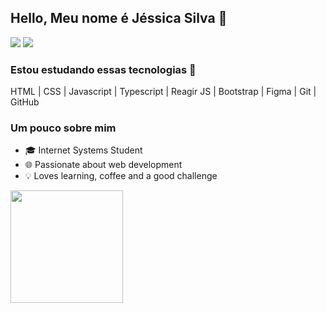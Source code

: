 ## Hello, Meu nome é Jéssica Silva 👋 
<div>
<a href = "mailto:jessicasilv3@gmail.com"><img src="https://img.shields.io/badge/Gmail-D14836?style=for-the-badge&logo=gmail&logoColor=white" target="_blank"></a>
<a href="https://www.linkedin.com/in/jessica-silva-developer" target="_blank"><img src="https://img.shields.io/badge/-LinkedIn-%230077B5?style=for-the-badge&logo=linkedin&logoColor=white" target="_blank"></a>   

### Estou estudando essas tecnologias 🚀
       
HTML | CSS | Javascript | Typescript | Reagir JS | Bootstrap | Figma | Git | GitHub 
          
        
          
### Um pouco sobre mim     
- 🎓 Internet Systems Student
- 🌐 Passionate about web development
- 💡 Loves learning, coffee and a good challenge

<div>
<a href="https://github.com/jessicasilvagermano">
<img height="180em" src="https://github-readme-stats.vercel.app/api?username=jessicasilvagermano&show_icons=true&theme=ligth&include_all_commits=true&count_private=true"/>
</div>
